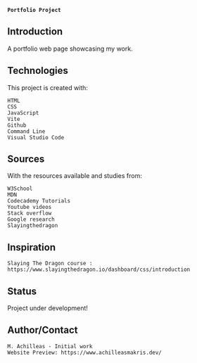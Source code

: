 **`Portfolio Project`**

## Introduction

A portfolio web page showcasing my work.

## Technologies

This project is created with:

    HTML
    CSS
    JavaScript
    Vite
    Github
    Command Line
    Visual Studio Code

## Sources

With the resources available and studies from:

    W3School
    MDN
    Codecademy Tutorials
    Youtube videos
    Stack overflow
    Google research
    Slayingthedragon

## Inspiration

    Slaying The Dragon course : https://www.slayingthedragon.io/dashboard/css/introduction

## Status

Project under development!

## Author/Contact

    M. Achilleas - Initial work
    Website Preview: https://www.achilleasmakris.dev/
    
